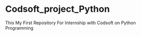 # Codsoft_project_Python
This My First Repository For Internship with Codsoft on Python Programming
